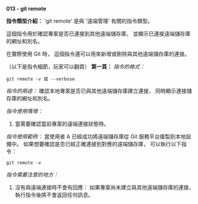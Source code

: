 **013 - git remote**

**指令類型介紹：**
'git remote' 是與 '遠端管理' 有關的指令類型。

這個指令用於確認專案是否已連接到其他遠端儲存庫，
並顯示已連接遠端儲存庫的網址和別名。

在實際使用 Git 時，
這個指令還可以用來新增或刪除與其他遠端儲存庫的連接。

（以下是指令細節，玩家可以翻頁）
**第一頁：**
*指令的格式：* 
```
git remote -v 或 --verbose
```

*指令的用途：*
確認本地專案是否已與其他遠端儲存庫建立連接，
同時顯示連接儲存庫的網址和別名。

*指令使用情境：*
1. 當需要確認當前專案的遠端連接狀態時。

*指令使用範例：*
當使用者 A 已經成功將遠端儲存庫從 Git 服務平台複製到本地設備中。
如果想要確認是否已經正確連接到對應的遠端儲存庫，
可以執行以下指令：
```
git remote -v
```

*指令需要注意的地方：* 
1. 沒有與遠端連接時不會有回應：
如果專案尚未建立與其他遠端儲存庫的連接，
執行指令後將不會返回任何訊息。
